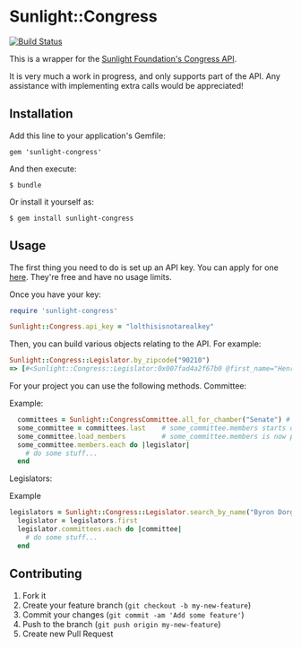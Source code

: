# Sunlight::Congress

[![Build Status](https://travis-ci.org/steveklabnik/sunlight-congress.svg?branch=master)](https://travis-ci.org/steveklabnik/sunlight-congress)

This is a wrapper for the [Sunlight Foundation's Congress API](http://sunlightlabs.github.io/congress/).

It is very much a work in progress, and only supports part of the API. Any
assistance with implementing extra calls would be appreciated!

## Installation

Add this line to your application's Gemfile:

    gem 'sunlight-congress'

And then execute:

    $ bundle

Or install it yourself as:

    $ gem install sunlight-congress

## Usage

The first thing you need to do is set up an API key. You can apply for one
[here](http://services.sunlightlabs.com/accounts/register/). They're free and
have no usage limits.

Once you have your key:

```ruby
require 'sunlight-congress'

Sunlight::Congress.api_key = "lolthisisnotarealkey"
```

Then, you can build various objects relating to the API. For example:

```ruby
Sunlight::Congress::Legislator.by_zipcode("90210")
=> [#<Sunlight::Congress::Legislator:0x007fad4a2f67b0 @first_name="Henry"...
```
For your project you can use the following methods.
Committee:

Example:
```ruby
  committees = Sunlight::CongressCommittee.all_for_chamber("Senate") # or "House" or "Joint"
  some_committee = committees.last    # some_committee.members starts out as nil
  some_committee.load_members         # some_committee.members is now populated
  some_committee.members.each do |legislator|
    # do some stuff...
  end
```

Legislators:

Example
```ruby
legislators = Sunlight::Congress::Legislator.search_by_name("Byron Dorgan")
  legislator = legislators.first
  legislator.committees.each do |committee|
    # do some stuff...
  end
```
  




## Contributing

1. Fork it
2. Create your feature branch (`git checkout -b my-new-feature`)
3. Commit your changes (`git commit -am 'Add some feature'`)
4. Push to the branch (`git push origin my-new-feature`)
5. Create new Pull Request
